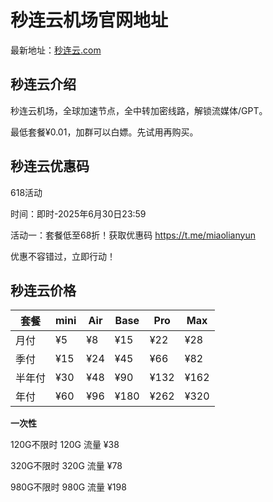 # 秒连云机场官网地址

最新地址：[秒连云.com](www.mly518.com/login?code=JzT4HfkC)

## 秒连云介绍

秒连云机场，全球加速节点，全中转加密线路，解锁流媒体/GPT。

最低套餐¥0.01，加群可以白嫖。先试用再购买。

## 秒连云优惠码

618活动

时间：即时-2025年6月30日23:59

活动一：套餐低至68折！获取优惠码 https://t.me/miaolianyun

优惠不容错过，立即行动！

## 秒连云价格

|套餐|mini|Air|Base|Pro|Max|
|----|----|----|----|----|----|
|月付|¥5|¥8|¥15|¥22|¥28|
|季付|¥15|¥24|¥45|¥66|¥82|
|半年付|¥30|¥48|¥90|¥132|¥162|
|年付|¥60|¥96|¥180|¥262|¥320|

**一次性**

120G不限时 120G 流量 ¥38

320G不限时 320G 流量 ¥78

980G不限时 980G 流量 ¥198

